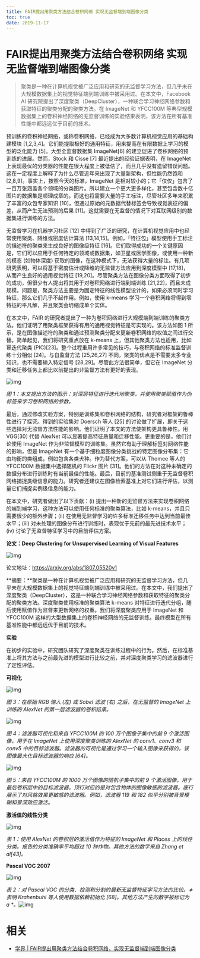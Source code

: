```yaml
---
title: FAIR提出用聚类方法结合卷积网络 实现无监督端到端图像分类
toc: true
date: 2019-11-17
---
```

# FAIR提出用聚类方法结合卷积网络 实现无监督端到端图像分类

> 聚类是一种在计算机视觉被广泛应用和研究的无监督学习方法，但几乎未在大规模数据集上的视觉特征端到端训练中被采用过。在本文中，Facebook AI 研究院提出了深度聚类（DeepCluster），一种联合学习神经网络参数和获取特征的聚类分配的聚类方法。在 ImageNet 和 YFCC100M 等典型规模数据集上的卷积神经网络的无监督训练的实验结果表明，该方法在所有基准性能中都远远优于目前的技术。



预训练的卷积神经网络，或称卷积网络，已经成为大多数计算机视觉应用的基础构建模块 [1,2,3,4]。它们能提取极好的通用特征，用来提高在有限数据上学习的模型的泛化能力 [5]。大型全监督数据集 ImageNet[6] 的建立促进了卷积网络的预训练的进展。然而，Stock 和 Cisse [7] 最近提出的经验证据表明，在 ImageNet 上表现最优的分类器的性能在很大程度上被低估了，而且几乎没有遗留错误问题。这在一定程度上解释了为什么尽管近年来出现了大量新架构，但性能仍然饱和 [2,8,9]。事实上，按照今天的标准，ImageNet 是相对较小的；它「仅仅」包含了一百万张涵盖各个领域的分类图片。所以建立一个更大更多样化，甚至包含数十亿图片的数据集是顺理成章的。而这也将需要大量的手工标注，尽管社区多年来积累了丰富的众包专家知识 [10]，但通过原始的元数据代替标签会导致视觉表征的偏差，从而产生无法预测的后果 [11]。这就需要在无监督的情况下对互联网级别的数据集进行训练的方法。



无监督学习在机器学习社区 [12] 中得到了广泛的研究，在计算机视觉应用中也经常使用聚类、降维或密度估计算法 [13,14,15]。例如，「特征包」模型使用手工标注的描述符的聚类来生成良好的图像级特征 [16]。它们取得成功的一个关键原因是，它们可以应用于任何特定的领域或数据集，如卫星或医学图像，或使用一种新的模态 (如物体深度) 获取的图像，在这种模式下，无法获得大量的标注。有几项研究表明，可以将基于密度估计或降维的无监督方法应用到深度模型中 [17,18]，从而产生良好的通用视觉特征 [19,20]。尽管聚类方法在图像分类方面取得了初步的成功，但很少有人提出将其用于对卷积网络进行端到端训练 [21,22]，而且未成规模。问题是，聚类方法主要是为固定特征的线性模型设计的，如果必须同时学习特征，那么它们几乎不起作用。例如，使用 k-means 学习一个卷积网络将得到零特征的平凡解，并且聚类会坍缩成单个实体。



在本文中，FAIR 的研究者提出了一种为卷积网络进行大规模端到端训练的聚类方法。他们证明了用聚类框架获得有用的通用视觉特征是可实现的。该方法如图 1 所示，是在图像描述符的聚类和通过预测聚类分配来更新卷积网络的权值之间进行交替。简单起见，我们将研究重点放在 k-means 上，但其他聚类方法也适用，比如幂迭代聚类 (PIC)[23]。整个过程重用许多常见的技巧，与卷积网络的标准监督训练十分相似 [24]。与自监督方法 [25,26,27] 不同，聚类的优点是不需要太多专业知识，也不需要输入特定信号 [28,29]。尽管此方法很简单，但它在 ImageNet 分类和迁移任务上都比以前提出的非监督方法有更好的表现。



![img](https://mmbiz.qpic.cn/mmbiz_png/KmXPKA19gW8xAuhgicibWKTfGF6GiaWRuLB8TUgUTlORGF1wuO5y7aiaxlfRohbdwlqBoTfl2mkboEzoD8hHEqsyxA/640?wx_fmt=png&tp=webp&wxfrom=5&wx_lazy=1&wx_co=1)

*图 1：本文提出方法的图示：对深层特征进行迭代地聚类，并使用聚类赋值作为伪标签来学习卷积网络的参数。*



最后，通过修改实验方案，特别是训练集和卷积网络的结构，研究者对框架的鲁棒性进行了探究。得到的实验集对 Doersch 等人 [25] 的讨论做了扩展，即关于这些选择对无监督方法性能的影响。他们证明了本文的方法使架构更具鲁棒性。用 VGG[30] 代替 AlexNet 可以显著提高特征质量和迁移性能。更重要的是，他们讨论使用 ImageNet 作为非监督模型的训练集。虽然它有助于理解标签对网络性能的影响，但是 ImageNet 有一个基于细粒度图像分类挑战的特定图像分布集：它由均衡的类组成，例如包含各类犬种。作为替代方案，可以从 Thomee 等人的 YFCC100M 数据集中选择随机的 Flickr 图片 [31]。他们的方法在对这种未确定的数据分布进行训练时有当前最佳的性能。最后，目前的基准测试侧重于无监督卷积网络捕捉类级信息的能力。研究者还建议在图像检索基准上对它们进行评估，以测量它们捕捉实例级信息的能力。



在本文中，研究者做出了以下贡献：(i) 提出一种新的无监督方法来实现卷积网络的端到端学习，这种方法可以使用任何标准的聚类算法，比如 k-means，并且只需要很少的额外步骤；(ii) 在使用无监督学习的许多标准迁移任务中达到当前最佳水平；(iii) 对未处理的图像分布进行训练时，表现优于先前的最先进技术水平；(iv) 讨论了无监督特征学习中的目前评估方案。



**论文：Deep Clustering for Unsupervised Learning of Visual Features**



![img](https://mmbiz.qpic.cn/mmbiz_png/KmXPKA19gW8xAuhgicibWKTfGF6GiaWRuLByhgHQdZicWbxGd4TvsQg7zHgiaI99ndPovBIpYGox4fs9A7zDT1MaoHA/640?wx_fmt=png&tp=webp&wxfrom=5&wx_lazy=1&wx_co=1)



论文地址：https://arxiv.org/abs/1807.05520v1



**摘要：**聚类是一种在计算机视觉被广泛应用和研究的无监督学习方法，但几乎未在大规模数据集上的视觉特征端到端训练中被采用过。在本文中，我们提出了深度聚类（DeepCluster），这是一种联合学习神经网络参数和获取特征的聚类分配的聚类方法。深度聚类使用标准的聚类算法 k-means 对特征进行迭代分组，随后使用赋值作为监督来更新网络的权重。我们将深度聚类应用于 ImageNet 和 YFCC100M 这样的大型数据集上的卷积神经网络的无监督训练。最终模型在所有基准性能中都远远优于目前的技术。



**实验**



在初步的实验中，研究团队研究了深度聚类在训练过程中的行为。然后，在标准基准上将其方法与之前最先进的模型进行比较之前，并对深度聚类学习的滤波器进行了定性评估。



**可视化**



![img](https://mmbiz.qpic.cn/mmbiz_png/KmXPKA19gW8xAuhgicibWKTfGF6GiaWRuLBUickvK6W5sYbJ1Epd9UeOeVOwX90L5mex8KJJtiadcFdlRF2Ng6E3lAw/640?wx_fmt=png&tp=webp&wxfrom=5&wx_lazy=1&wx_co=1)

*图 3：在原始 RGB 输入 (左) 或 Sobel 滤波 (右) 之后，在无监督的 ImageNet 上训练的 AlexNet 的第一层滤波器的卷积结果。*



![img](https://mmbiz.qpic.cn/mmbiz_png/KmXPKA19gW8xAuhgicibWKTfGF6GiaWRuLBNCvXu4qUiaT2cjSic5wSMSmFw5c3SKfrcvTDrtrCyf11YbICYsUxZdcA/640?wx_fmt=png&tp=webp&wxfrom=5&wx_lazy=1&wx_co=1)

*图 4：滤波器可视化和来自 YFCC100M 的 100 万个图像子集中的前 9 个激活图像，用于在 ImageNet 上使用深度聚类训练的 AlexNet 的 conv1、conv3 和 conv5 中的目标滤波器。滤波器的可视化是通过学习一个输入图像来获得的，该图像最大化目标滤波器的响应 [64]。*



![img](https://mmbiz.qpic.cn/mmbiz_png/KmXPKA19gW8xAuhgicibWKTfGF6GiaWRuLB26WQS00IBXfM63VH8uiaFL2AheIiaK0JzOBP3sNInfc8nTRzyd3Z3hcg/640?wx_fmt=png&tp=webp&wxfrom=5&wx_lazy=1&wx_co=1)

*图 5：来自 YFCC100M 的 1000 万个图像的随机子集中的前 9 个激活图像，用于最后卷积层中的目标滤波器。顶行对应的是对包含物体的图像敏感的滤波器。底行展示了对风格效果更敏感的滤波器。例如，滤波器 119 和 182 似乎分别被背景模糊和景深效应激活。*



**激活值的线性分类**



![img](https://mmbiz.qpic.cn/mmbiz_png/KmXPKA19gW8xAuhgicibWKTfGF6GiaWRuLB4iatnapobHP2fT2iaiafe2fVfEXdJXcTpgVfMqw6D5xPbvY2dTJYW3u1A/640?wx_fmt=png&tp=webp&wxfrom=5&wx_lazy=1&wx_co=1)

*表 1：使用 AlexNet 的卷积层的激活值作为特征的 ImageNet 和 Places 上的线性分类。报告的分类准确率平均超过 10 种作物。其他方法的数字来自 Zhang et al[43]。*



**Pascal VOC 2007**



![img](https://mmbiz.qpic.cn/mmbiz_png/KmXPKA19gW8xAuhgicibWKTfGF6GiaWRuLB9JyGFiazKDpDfFxXflub5VYH3AoUB64xNpCrnT1iblQiaVl8dIuCQBn4Q/640?wx_fmt=png&tp=webp&wxfrom=5&wx_lazy=1&wx_co=1)

*表 2：对 Pascal VOC 的分类、检测和分割的最新无监督特征学习方法的比较。∗表明 Krahenbuhl 等人使用数据依赖初始化 [68]。其他方法产生的数字被标记为 a †。*![img](https://mmbiz.qpic.cn/mmbiz_png/KmXPKA19gW8Zfpicd40EribGuaFicDBCRH6IOu1Rnc4T3W3J1wE0j6kQ6GorRSgicib0fmNrj3yzlokup2jia9Z0YVeA/640?wx_fmt=png&tp=webp&wxfrom=5&wx_lazy=1&wx_co=1)


# 相关

- [学界 | FAIR提出用聚类方法结合卷积网络，实现无监督端到端图像分类](https://mp.weixin.qq.com/s?__biz=MzA3MzI4MjgzMw==&mid=2650746575&idx=3&sn=5ac5ff2284b18b3d948369f63b09ff3a&chksm=871aeab1b06d63a7101f58d372d0e02aec217ce63df72364d198bc746a5975155608f10ca650&mpshare=1&scene=1&srcid=0806P01riMR6I3h3PqTnVzNm#rd)
